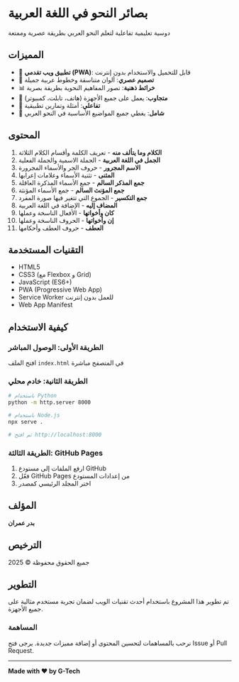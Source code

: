 # بصائر النحو في اللغة العربية

دوسية تعليمية تفاعلية لتعلم النحو العربي بطريقة عصرية وممتعة

## المميزات

- 📱 **تطبيق ويب تقدمي (PWA)**: قابل للتحميل والاستخدام بدون إنترنت
- 🎨 **تصميم عصري**: ألوان متناسقة وخطوط عربية جميلة
- 📊 **خرائط ذهنية**: تصور المفاهيم النحوية بطريقة بصرية
- 📱 **متجاوب**: يعمل على جميع الأجهزة (هاتف، تابلت، كمبيوتر)
- 🔄 **تفاعلي**: أمثلة وتمارين تطبيقية
- 🎯 **شامل**: يغطي جميع المواضيع الأساسية في النحو العربي

## المحتوى

1. **الكلام وما يتألف منه** - تعريف الكلمة وأقسام الكلام الثلاثة
2. **الجمل في اللغة العربية** - الجملة الاسمية والجملة الفعلية
3. **الاسم المجرور** - حروف الجر والأسماء المجرورة
4. **المثنى** - تثنية الأسماء وعلامات إعرابها
5. **جمع المذكر السالم** - جمع الأسماء المذكرة العاقلة
6. **جمع المؤنث السالم** - جمع الأسماء المؤنثة
7. **جمع التكسير** - الجموع التي تتغير فيها صورة المفرد
8. **المضاف إليه** - الإضافة في اللغة العربية
9. **كان وأخواتها** - الأفعال الناسخة وعملها
10. **إن وأخواتها** - الحروف الناسخة وعملها
11. **العطف** - حروف العطف وأحكامها

## التقنيات المستخدمة

- HTML5
- CSS3 (مع Flexbox و Grid)
- JavaScript (ES6+)
- PWA (Progressive Web App)
- Service Worker للعمل بدون إنترنت
- Web App Manifest

## كيفية الاستخدام

### الطريقة الأولى: الوصول المباشر
افتح الملف `index.html` في المتصفح مباشرة

### الطريقة الثانية: خادم محلي
```bash
# باستخدام Python
python -m http.server 8000

# باستخدام Node.js
npx serve .

# ثم افتح http://localhost:8000
```

### الطريقة الثالثة: GitHub Pages
1. ارفع الملفات إلى مستودع GitHub
2. فعّل GitHub Pages من إعدادات المستودع
3. اختر المجلد الرئيسي كمصدر

## المؤلف

**بدر عمران**

## الترخيص

جميع الحقوق محفوظة © 2025

## التطوير

تم تطوير هذا المشروع باستخدام أحدث تقنيات الويب لضمان تجربة مستخدم مثالية على جميع الأجهزة.

### المساهمة

نرحب بالمساهمات لتحسين المحتوى أو إضافة مميزات جديدة. يرجى فتح Issue أو Pull Request.

---

**Made with ❤️ by G-Tech**


